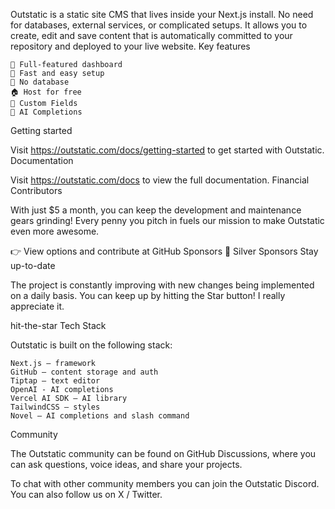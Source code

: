 Outstatic is a static site CMS that lives inside your Next.js install. No need for databases, external services, or complicated setups. It allows you to create, edit and save content that is automatically committed to your repository and deployed to your live website.
Key features

    📝 Full-featured dashboard
    🚀 Fast and easy setup
    💾 No database
    🏠 Host for free
    🧩 Custom Fields
    🤖 AI Completions

Getting started

Visit https://outstatic.com/docs/getting-started to get started with Outstatic.
Documentation

Visit https://outstatic.com/docs to view the full documentation.
Financial Contributors

With just $5 a month, you can keep the development and maintenance gears grinding! Every penny you pitch in fuels our mission to make Outstatic even more awesome.

👉 View options and contribute at GitHub Sponsors
🥈 Silver Sponsors
Stay up-to-date

The project is constantly improving with new changes being implemented on a daily basis. You can keep up by hitting the Star button! I really appreciate it.

hit-the-star
Tech Stack

Outstatic is built on the following stack:

    Next.js – framework
    GitHub – content storage and auth
    Tiptap – text editor
    OpenAI - AI completions
    Vercel AI SDK – AI library
    TailwindCSS – styles
    Novel – AI completions and slash command

Community

The Outstatic community can be found on GitHub Discussions, where you can ask questions, voice ideas, and share your projects.

To chat with other community members you can join the Outstatic Discord. You can also follow us on X / Twitter.
